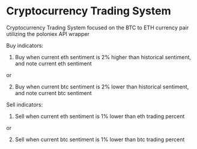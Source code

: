 # Cryptocurrency Trading System
Cryptocurrency Trading System focused on the BTC to ETH currency pair utilizing the poloniex API wrapper

Buy indicators: 
  1. Buy when current eth sentiment is 2% higher than historical sentiment, and note current eth sentiment
  
  or
  
  2. Buy when current btc sentiment is 2% lower than historical sentiment, and note current btc sentiment

Sell indicators:
  1. Sell when current eth sentiment is 1% lower than eth trading percent
  
  or
  
  2. Sell when current btc sentiment is 1% lower than btc trading percent
